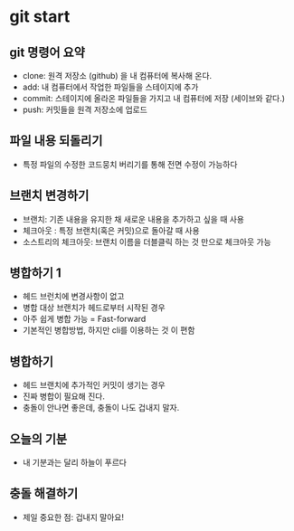 # git start

## git 명령어 요약

- clone: 원격 저장소 (github) 을 내 컴퓨터에 복사해 온다.
- add: 내 컴퓨터에서 작업한 파일들을 스테이지에 추가
- commit: 스테이지에 올라온 파일들을 가지고 내 컴퓨터에 저장 (세이브와 같다.)
- push: 커밋들을 원격 저장소에 업로드

## 파일 내용 되돌리기
 - 특정 파일의 수정한 코드뭉치 버리기를 통해 전면 수정이 가능하다

 ## 브랜치 변경하기
 - 브랜치: 기존 내용을 유지한 채 새로운 내용을 추가하고 싶을 때 사용
 - 체크아웃 : 특정 브랜치(혹은 커밋)으로 돌아갈 때 사용
 - 소스트리의 체크아웃: 브랜치 이름을 더블클릭 하는 것 만으로 체크아웃 가능

 ## 병합하기 1

 - 헤드 브런치에 변경사항이 없고
 - 병합 대상 브랜치가 헤드로부터 시작된 경우
 - 아주 쉽게 병합 가능 = Fast-forward 
 - 기본적인 병합방법, 하지만 cli를 이용하는 것 이 편함

 ## 병합하기 
 - 헤드 브랜치에 추가적인 커밋이 생기는 경우
 - 진짜 병합이 필요해 진다.
 - 충돌이 안나면 좋은데, 충돌이 나도 겁내지 말자.
 

 ## 오늘의 기분
 - 내 기분과는 달리 하늘이 푸르다
 
 ## 충돌 해결하기
- 제일 중요한 점: 겁내지 말아요!
